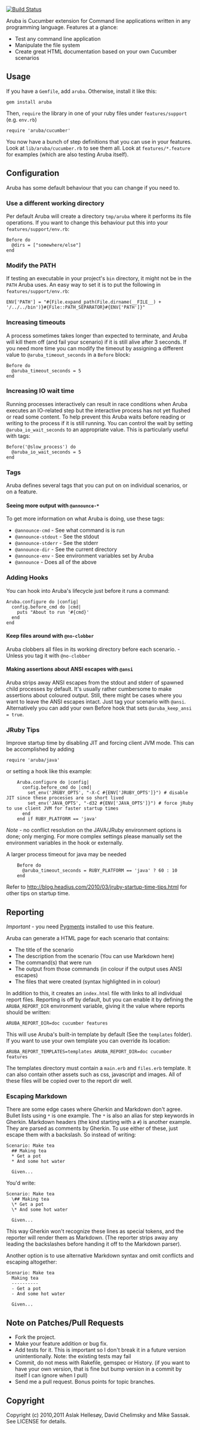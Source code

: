 [![Build Status](https://secure.travis-ci.org/cucumber/aruba.png)](http://travis-ci.org/cucumber/aruba)

Aruba is Cucumber extension for Command line applications written in any programming language. Features at a glance:

* Test any command line application
* Manipulate the file system
* Create great HTML documentation based on your own Cucumber scenarios

## Usage

If you have a `Gemfile`, add `aruba`. Otherwise, install it like this:

    gem install aruba

Then, `require` the library in one of your ruby files under `features/support` (e.g. `env.rb`)

    require 'aruba/cucumber'

You now have a bunch of step definitions that you can use in your features. Look at `lib/aruba/cucumber.rb`
to see them all. Look at `features/*.feature` for examples (which are also testing Aruba
itself).

## Configuration

Aruba has some default behaviour that you can change if you need to.

### Use a different working directory

Per default Aruba will create a directory `tmp/aruba` where it performs its file operations.
If you want to change this behaviour put this into your `features/support/env.rb`:

    Before do
      @dirs = ["somewhere/else"]
    end


### Modify the PATH

If testing an executable in your project's `bin` directory, it might not be in the `PATH` Aruba 
uses.  An easy way to set it is to put the following in `features/support/env.rb`:

    ENV['PATH'] = "#{File.expand_path(File.dirname(__FILE__) + '/../../bin')}#{File::PATH_SEPARATOR}#{ENV['PATH']}"

### Increasing timeouts

A process sometimes takes longer than expected to terminate, and Aruba will kill them off (and fail your scenario) if it is still alive after 3 seconds. If you need more time you can modify the timeout by assigning a different value to `@aruba_timeout_seconds` in a `Before` block: 

    Before do
      @aruba_timeout_seconds = 5
    end

### Increasing IO wait time

Running processes interactively can result in race conditions when Aruba executes an IO-related step
but the interactive process has not yet flushed or read some content. To help prevent this Aruba waits
before reading or writing to the process if it is still running. You can control the wait by setting
`@aruba_io_wait_seconds` to an appropriate value. This is particularly useful with tags:

    Before('@slow_process') do
      @aruba_io_wait_seconds = 5
    end

### Tags

Aruba defines several tags that you can put on on individual scenarios, or on a feature.

#### Seeing more output with `@announce-*`

To get more information on what Aruba is doing, use these tags:

* `@announce-cmd` - See what command is is run
* `@announce-stdout` - See the stdout
* `@announce-stderr` - See the stderr
* `@announce-dir` - See the current directory
* `@announce-env` - See environment variables set by Aruba
* `@announce` - Does all of the above

### Adding Hooks

You can hook into Aruba's lifecycle just before it runs a command:

```
Aruba.configure do |config|
  config.before_cmd do |cmd|
    puts "About to run '#{cmd}'
  end
end
```

#### Keep files around with `@no-clobber`

Aruba clobbers all files in its working directory before each scenario. -Unless you tag it with `@no-clobber`

#### Making assertions about ANSI escapes with `@ansi`

Aruba strips away ANSI escapes from the stdout and stderr of spawned child processes by default. It's usually rather cumbersome to
make assertions about coloured output. Still, there might be cases where you want to leave the ANSI escapes intact. Just tag your
scenario with `@ansi`. Alternatively you can add your own Before
hook that sets `@aruba_keep_ansi = true`.

### JRuby Tips

Improve startup time by disabling JIT and forcing client JVM mode.  This can be accomplished by adding

    require 'aruba/java'

or setting a hook like this example:

```
    Aruba.configure do |config|
      config.before_cmd do |cmd|
        set_env('JRUBY_OPTS', "-X-C #{ENV['JRUBY_OPTS']}") # disable JIT since these processes are so short lived
        set_env('JAVA_OPTS', "-d32 #{ENV['JAVA_OPTS']}") # force jRuby to use client JVM for faster startup times
      end
    end if RUBY_PLATFORM == 'java'
```

*Note* - no conflict resolution on the JAVA/JRuby environment options is
done; only merging.  For more complex settings please manually set the
environment variables in the hook or externally.

A larger process timeout for java may be needed

```
    Before do
      @aruba_timeout_seconds = RUBY_PLATFORM == 'java' ? 60 : 10
    end
```

Refer to http://blog.headius.com/2010/03/jruby-startup-time-tips.html for other tips on startup time.

## Reporting

*Important* - you need [Pygments](http://pygments.org/) installed to use this feature.

Aruba can generate a HTML page for each scenario that contains:

* The title of the scenario
* The description from the scenario (You can use Markdown here)
* The command(s) that were run
* The output from those commands (in colour if the output uses ANSI escapes)
* The files that were created (syntax highlighted in in colour)

In addition to this, it creates an `index.html` file with links to all individual report files.
Reporting is off by default, but you can enable it by defining the `ARUBA_REPORT_DIR` environment variable, giving it the value
where reports should be written:

    ARUBA_REPORT_DIR=doc cucumber features

This will use Aruba's built-in template by default (See the `templates` folder). If you want to use your own template you can override its location:

    ARUBA_REPORT_TEMPLATES=templates ARUBA_REPORT_DIR=doc cucumber features

The templates directory must contain a `main.erb` and `files.erb` template. It can also contain other assets such
as css, javascript and images. All of these files will be copied over to the report dir well.

### Escaping Markdown

There are some edge cases where Gherkin and Markdown don't agree. Bullet lists using `*` is one example. The `*` is also an alias for
step keywords in Gherkin. Markdown headers (the kind starting with a `#`) is another example. They are parsed as comments by Gherkin. To use either of these, just escape them with a backslash. So instead of writing:

    Scenario: Make tea
      ## Making tea
      * Get a pot
      * And some hot water
      
      Given...

You'd write:

    Scenario: Make tea
      \## Making tea
      \* Get a pot
      \* And some hot water
  
      Given...

This way Gherkin won't recognize these lines as special tokens, and the reporter will render them as Markdown. (The reporter strips
away any leading the backslashes before handing it off to the Markdown parser).

Another option is to use alternative Markdown syntax and omit conflicts and escaping altogether:

    Scenario: Make tea
      Making tea
      ----------
      - Get a pot
      - And some hot water
  
      Given...

## Note on Patches/Pull Requests
 
* Fork the project.
* Make your feature addition or bug fix.
* Add tests for it. This is important so I don't break it in a
  future version unintentionally.  Note: the existing tests may fail
* Commit, do not mess with Rakefile, gemspec or History.
  (if you want to have your own version, that is fine but bump version in a commit by itself I can ignore when I pull)
* Send me a pull request. Bonus points for topic branches.

## Copyright

Copyright (c) 2010,2011 Aslak Hellesøy, David Chelimsky and Mike Sassak. See LICENSE for details.
